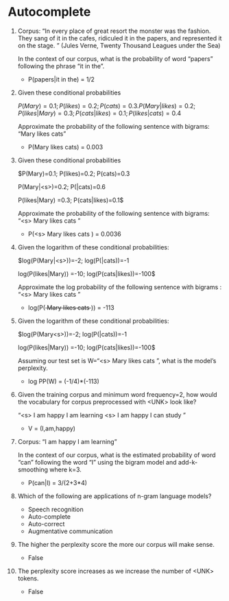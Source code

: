 # Autocomplete

1. Corpus: “In every place of great resort the monster was the fashion. They sang of it in the cafes, ridiculed it in the papers, and represented it on the stage. ” (Jules Verne, Twenty Thousand Leagues under the Sea)

    In the context of our corpus, what is the probability of word “papers” following the phrase “it in the”.
    - P(papers|it in the) =  1/2
2. Given these conditional probabilities

    $P(Mary)=0.1;     P(likes)=0.2;  P(cats)=0.3 .     P(Mary|likes) =0.2;  P(likes|Mary) =0.3;  P(cats|likes)=0.1;  P(likes|cats)=0.4$

    Approximate the probability of the following sentence with bigrams: “Mary likes cats”
    - P(Mary likes cats) = 0.003
3. Given these conditional probabilities

    $P(Mary)=0.1; P(likes)=0.2; P(cats)=0.3

    P(Mary|\<s\>)=0.2;  P(</s>|cats)=0.6

    P(likes|Mary) =0.3;  P(cats|likes)=0.1$

    Approximate the probability of the following sentence with bigrams: “\<s\> Mary likes cats </s>”
    - P(\<s> Mary likes cats </s>) = 0.0036
4. Given the logarithm of these conditional probabilities:

    $log(P(Mary|\<s>))=-2;  log(P(</s>|cats))=-1

    log(P(likes|Mary)) =-10;  log(P(cats|likes))=-100$

    Approximate the log probability of the following sentence with bigrams : “\<s> Mary likes cats </s>”
    - log(P(<s> Mary likes cats </s>)) = -113
5. Given the logarithm of these conditional probabilities:

    $log(P(Mary\<s>))=-2;  log(P(</s>|cats))=-1

    log(P(likes|Mary)) =-10;  log(P(cats|likes))=-100$

    Assuming our test set is W=“\<s> Mary likes cats </s>”, what is the model’s perplexity.
    - log PP(W) = (-1/4)*(-113)
6. Given the training corpus and minimum word frequency=2, how would the vocabulary for corpus preprocessed with \<UNK> look like?

    “\<s> I am happy I am learning </s> \<s> I am happy I can study </s>”
    - V = (I,am,happy)
7. Corpus: “I am happy I am learning”

    In the context of our corpus, what is the estimated probability of word “can” following the word “I” using the bigram model and add-k-smoothing where k=3.
    - P(can|I) = 3/(2+3*4)
8. Which of the following are applications of n-gram language models?
   - Speech recognition
   - Auto-complete
   - Auto-correct
   - Augmentative communication
9. The higher the perplexity score the more our corpus will make sense.
    - False
10. The perplexity score increases as we increase the number of \<UNK\> tokens.
    - False
